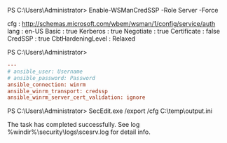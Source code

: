 PS C:\Users\Administrator> Enable-WSManCredSSP -Role Server -Force


cfg               : http://schemas.microsoft.com/wbem/wsman/1/config/service/auth
lang              : en-US
Basic             : true
Kerberos          : true
Negotiate         : true
Certificate       : false
CredSSP           : true
CbtHardeningLevel : Relaxed



PS C:\Users\Administrator>

```ini
---
# ansible_user: Username
# ansible_password: Password
ansible_connection: winrm
ansible_winrm_transport: credssp
ansible_winrm_server_cert_validation: ignore
```


PS C:\Users\Administrator> SecEdit.exe /export /cfg C:\temp\output.ini

The task has completed successfully.
See log %windir%\security\logs\scesrv.log for detail info.
